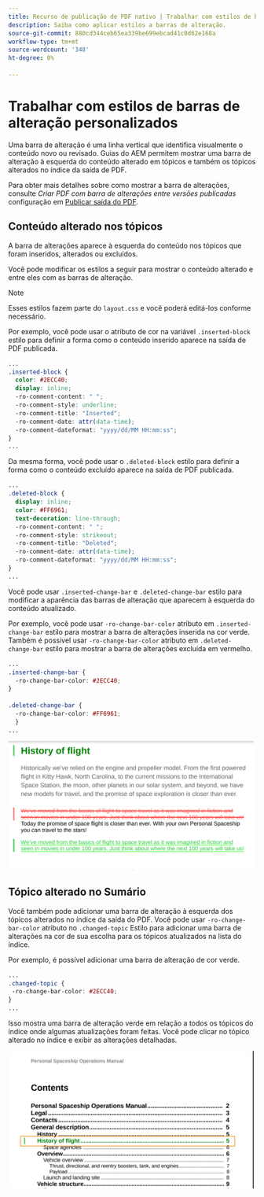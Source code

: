```yaml
---
title: Recurso de publicação de PDF nativo | Trabalhar com estilos de barras de alteração personalizados
description: Saiba como aplicar estilos a barras de alteração.
source-git-commit: 880cd344ceb65ea339be699ebcad41c0d62e168a
workflow-type: tm+mt
source-wordcount: '348'
ht-degree: 0%

---
```


# Trabalhar com estilos de barras de alteração personalizados

Uma barra de alteração é uma linha vertical que identifica visualmente o conteúdo novo ou revisado. Guias do AEM permitem mostrar uma barra de alteração à esquerda do conteúdo alterado em tópicos e também os tópicos alterados no índice da saída de PDF.

Para obter mais detalhes sobre como mostrar a barra de alterações, consulte *Criar PDF com barra de alterações entre versões publicadas* configuração em [Publicar saída do PDF](../web-editor/native-pdf-web-editor.md).

## Conteúdo alterado nos tópicos

A barra de alterações aparece à esquerda do conteúdo nos tópicos que foram inseridos, alterados ou excluídos.

Você pode modificar os estilos a seguir para mostrar o conteúdo alterado e entre eles com as barras de alteração.


>[!NOTE]
>
>Esses estilos fazem parte do `layout.css` e você poderá editá-los conforme necessário.

Por exemplo, você pode usar o atributo de cor na variável `.inserted-block` estilo para definir a forma como o conteúdo inserido aparece na saída de PDF publicada.


```css
...
.inserted-block { 
  color: #2ECC40; 
  display: inline; 
  -ro-comment-content: " "; 
  -ro-comment-style: underline; 
  -ro-comment-title: "Inserted"; 
  -ro-comment-date: attr(data-time); 
  -ro-comment-dateformat: "yyyy/dd/MM HH:mm:ss"; 
} 
...
```

Da mesma forma, você pode usar o `.deleted-block` estilo para definir a forma como o conteúdo excluído aparece na saída de PDF publicada.

```css
...
.deleted-block { 
  display: inline; 
  color: #FF6961; 
  text-decoration: line-through; 
  -ro-comment-content: " "; 
  -ro-comment-style: strikeout; 
  -ro-comment-title: "Deleted"; 
  -ro-comment-date: attr(data-time); 
  -ro-comment-dateformat: "yyyy/dd/MM HH:mm:ss"; 
} 
...
```

Você pode usar `.inserted-change-bar` e `.deleted-change-bar` estilo para modificar a aparência das barras de alteração que aparecem à esquerda do conteúdo atualizado.

Por exemplo, você pode usar `-ro-change-bar-color` atributo em `.inserted-change-bar` estilo para mostrar a barra de alterações inserida na cor verde. Também é possível usar `-ro-change-bar-color` atributo em `.deleted-change-bar` estilo para mostrar a barra de alterações excluída em vermelho.

```css
...
.inserted-change-bar { 
  -ro-change-bar-color: #2ECC40; 
} 

.deleted-change-bar { 
  -ro-change-bar-color: #FF6961; 
  } 
...
```

<img src="./assets/changed-bar-content.png" alt="Conteúdo do tópico de barra alterado" width="500">

## Tópico alterado no Sumário

Você também pode adicionar uma barra de alteração à esquerda dos tópicos alterados no índice da saída do PDF. Você pode usar `-ro-change-bar-color` atributo no `.changed-topic` Estilo para adicionar uma barra de alterações na cor de sua escolha para os tópicos atualizados na lista do índice.

Por exemplo, é possível adicionar uma barra de alteração de cor verde.

```css
...
.changed-topic { 
 -ro-change-bar-color: #2ECC40; 
}  
...
```


Isso mostra uma barra de alteração verde em relação a todos os tópicos do índice onde algumas atualizações foram feitas. Você pode clicar no tópico alterado no índice e exibir as alterações detalhadas.

<img src="./assets/changed-bar-TOC.png" alt="Índice da barra alterada" width="500">
